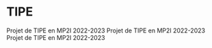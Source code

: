 # TIPE
Projet de TIPE en MP2I 2022-2023
Projet de TIPE en MP2I 2022-2023
Projet de TIPE en MP2I 2022-2023